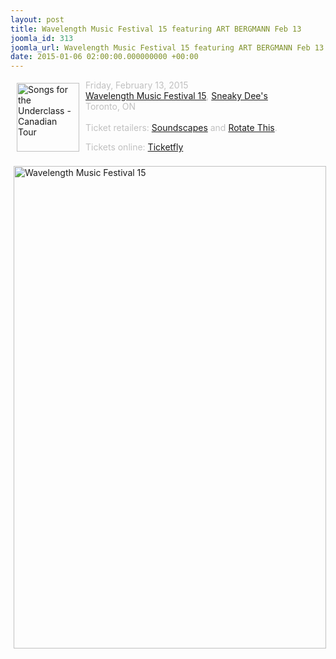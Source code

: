 ```yaml
---
layout: post
title: Wavelength Music Festival 15 featuring ART BERGMANN Feb 13
joomla_id: 313
joomla_url: Wavelength Music Festival 15 featuring ART BERGMANN Feb 13
date: 2015-01-06 02:00:00.000000000 +00:00
---
```

<img src="images/stories/front_page/songs_for_the_underclass_canadian_tour.jpg" style="float: left; width: 100px; height: 110px; margin: 5px 10px" height="110" width="100" title="Songs for the Underclass - Canadian Tour" alt="Songs for the Underclass - Canadian Tour" /><span style="color: #c0c0c0">
Friday, February 13, 2015</span><br />
<span style="color: #c0c0c0"><a href="http://wavelengthtoronto.com/show/2015/01/wavelength-music-festival-15-night-1-art-bergmann-controllercontroller-brides-classic-w" target="_blank">Wavelength Music Festival 15</a>,&nbsp;<a href="http://sneaky-dees.com/" target="_blank">Sneaky Dee's</a><br />
Toronto, ON<br />
<br />
Ticket retailers:&nbsp;<a href="http://www.soundscapesmusic.com/tickets-for-sale/" target="_blank">Soundscapes</a> and&nbsp;<a href="http://www.rotate.com/tickets/" target="_blank">Rotate This</a>.</span>
<div>
<span style="color: #c0c0c0">Tickets online:&nbsp;<a href="https://www.ticketfly.com/purchase/event/755005" target="_blank">Ticketfly</a><br />
</span>
<div>
</div>
<div>
<span style="color: #c0c0c0"><br />
</span>
</div>
<div>
<a href="images/stories/front_page/wl15.jpg" target="_blank"><img src="images/stories/front_page/wl15.jpg" alt="Wavelength Music Festival 15" title="Wavelength Music Festival 15" width="500" height="772" style="float: left; margin: 5px; width: 500px; height: 772px" /></a> 
</div>
</div>
